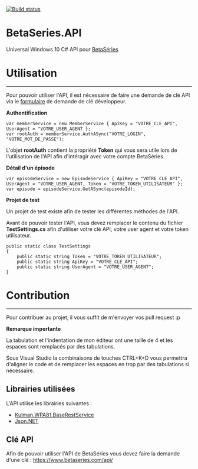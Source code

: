 [![Build status](https://ci.appveyor.com/api/projects/status/0oyj8sb0vj1dsplo/branch/master?svg=true)](https://ci.appveyor.com/project/fabmoll/betaseries-api/branch/master)

# BetaSeries.API
Universal Windows 10 C# API pour [BetaSéries](http://www.betaseries.com "BetaSéries")

# Utilisation #
---
Pour pouvoir utiliser l'API, il est nécessaire de faire une demande de clé API via le [formulaire](http://www.betaseries.com/api/ "formulaire") de demande de clé développeur.

**Authentification**

    var memberService = new MemberService { ApiKey = "VOTRE_CLE_API", UserAgent = "VOTRE_USER_AGENT };
    var rootAuth = memberService.AuthASync("VOTRE_LOGIN", "VOTRE_MOT_DE_PASSE");
L'objet **rootAuth** contient la propriété **Token** qui vous sera utile lors de l'utilisation de l'API afin d'intéragir avec votre compte BetaSéries.

**Détail d'un épisode**

    var episodeService = new EpisodeService { ApiKey = "VOTRE_CLE_API", UserAgent = "VOTRE_USER_AGENT, Token = "VOTRE_TOKEN_UTILISATEUR" };
    var episode = episodeService.GetASync(episodeId);

**Projet de test**

Un projet de test existe afin de tester les différentes méthodes de l'API.

Avant de pouvoir tester l'API, vous devez remplacer le contenu du fichier **TestSettings.cs** afin d'utiliser votre clé API, votre user agent et votre token utilisateur.

    public static class TestSettings
	{
		public static string Token = "VOTRE_TOKEN_UTILISATEUR";
		public static string ApiKey = "VOTRE_CLE_API";
		public static string UserAgent = "VOTRE_USER_AGENT";
	}

# Contribution #
---
Pour contribuer au projet, il vous suffit de m'envoyer vos pull request :p

**Remarque importante**

La tabulation et l'indentation de mon éditeur ont une taille de 4 et les espaces sont remplacés par des tabulations.

Sous Visual Studio la combinaisons de touches CTRL+K+D vous permettra d'aligner le code et de remplacer les espaces en trop par des tabulations si nécessaire.


**Librairies utilisées**
---
L'API utilise les librairies suivantes :

- [Kulman.WPA81.BaseRestService](https://github.com/igorkulman/Kulman.WPA81.BaseRestService "Kulman.WPA81.BaseRestService")
- [Json.NET](http://www.newtonsoft.com/json "Json.NET")

**Clé API**
---
Afin de pouvoir utiliser l'API de BetaSéries vous devez faire la demande d'une clé : https://www.betaseries.com/api/
